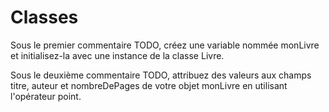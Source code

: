 ﻿# Classes
Sous le premier commentaire TODO, créez une variable nommée monLivre et initialisez-la avec une instance de la classe Livre.

Sous le deuxième commentaire TODO, attribuez des valeurs aux champs titre, auteur et nombreDePages de votre objet monLivre en utilisant l'opérateur point.